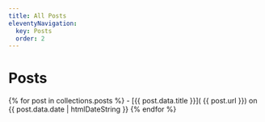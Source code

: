 ```yaml
---
title: All Posts
eleventyNavigation:
  key: Posts
  order: 2
---
```


# Posts

{% for post in collections.posts %}
    - [{{ post.data.title }}]( {{ post.url }}) on {{ post.data.date | htmlDateString }}
{% endfor %}